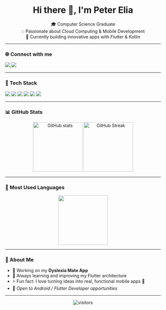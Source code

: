<h1 align="center">Hi there 👋, I'm Peter Elia</h1>

<p align="center">
🎓 Computer Science Graduate <br>
💡 Passionate about Cloud Computing & Mobile Development <br>
🚀 Currently building innovative apps with Flutter & Kotlin
</p>

---

### 🌐 Connect with me
<p align="left">
  <a href="https://www.linkedin.com/in/peter-elia-648485240/" target="_blank">
    <img src="https://img.shields.io/badge/LinkedIn-%230077B5.svg?style=for-the-badge&logo=LinkedIn&logoColor=white" />
  </a>
  <a href="mailto:peterelia914@gmail.com">
    <img src="https://img.shields.io/badge/Gmail-D14836.svg?style=for-the-badge&logo=Gmail&logoColor=white" />
  </a>
</p>

---

### 🧰 Tech Stack
<p align="left">
  <img src="https://img.shields.io/badge/Flutter-%2302569B.svg?style=for-the-badge&logo=flutter&logoColor=white" />
  <img src="https://img.shields.io/badge/Dart-%230175C2.svg?style=for-the-badge&logo=dart&logoColor=white" />
  <img src="https://img.shields.io/badge/Kotlin-%230095D5.svg?style=for-the-badge&logo=kotlin&logoColor=white" />
  <img src="https://img.shields.io/badge/Firebase-%23039BE5.svg?style=for-the-badge&logo=firebase&logoColor=white" />
  <img src="https://img.shields.io/badge/GitHub-%23121011.svg?style=for-the-badge&logo=github&logoColor=white" />
  <img src="https://img.shields.io/badge/Android-%233DDC84.svg?style=for-the-badge&logo=android&logoColor=white" />
</p>

---

### 📊 GitHub Stats
<p align="center">
  <img src="https://github-readme-stats.vercel.app/api?username=peterelia22&show_icons=true&theme=tokyonight" alt="GitHub stats" height="160"/>
  <img src="https://streak-stats.demolab.com?user=peterelia22&theme=tokyonight&hide_border=true" alt="GitHub Streak" height="160"/>
</p>

---

### 🧩 Most Used Languages
<p align="center">
  <img src="https://github-readme-stats.vercel.app/api/top-langs/?username=peterelia22&layout=compact&theme=tokyonight" height="160"/>
</p>

---

### 🧠 About Me
- 🔭 Working on my **Dyslexia Mate App**
- 🌱 Always learning and improving my Flutter architecture
- ⚡ Fun fact: I love turning ideas into real, functional mobile apps 🚀
- 💼 *Open to Android / Flutter Developer opportunities*

---

<p align="center">
  <img src="https://visitor-badge.laobi.icu/badge?page_id=peterelia.peterelia" alt="visitors"/>
</p>
